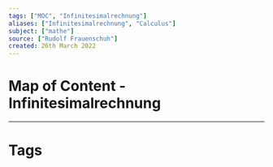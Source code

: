 ```yaml
---
tags: ["MOC", "Infinitesimalrechnung"]
aliases: ["Infinitesimalrechnung", "Calculus"]
subject: ["mathe"]
source: ["Rudolf Frauenschuh"]
created: 26th March 2022
---
```


# Map of Content - Infinitesimalrechnung

---

# Tags